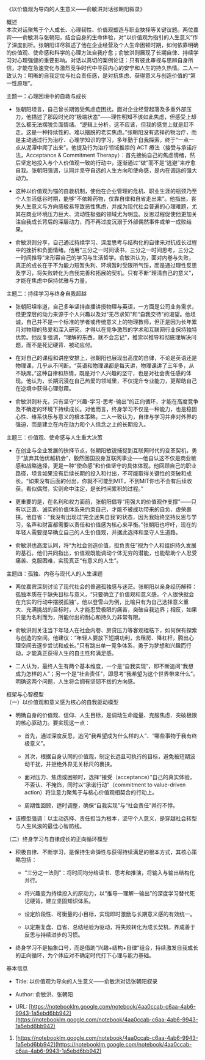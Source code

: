 《以价值观为导向的人生意义——俞敏洪对话张朝阳叙录》

概述  
本次对话聚焦于个人成长、心理韧性、价值观塑造与职业抉择等关键议题。两位嘉宾——俞敏洪与张朝阳，结合自身的生命体验，对“以价值观为指引的人生意义”作了深度剖析。张朝阳详尽叙述了他在企业经营及个人生命困顿时期，如何依靠明确的价值观、使命感和科学的心理方法自我疗愈；俞敏洪则展现了长期自律、持续学习对心理强健的重要影响。对话以真切的案例论证：只有彼此审视与思辨自身所信，才能在急速变化与激烈竞争时代中寻获内心的安宁和人生的持久热情。二人一致认为：明晰的自我定位与社会责任感，是对抗焦虑、获得意义与创造价值的“第一性原理”。

主题一：心理困境中的自救与成长

- 张朝阳坦言，自己曾长期饱受焦虑症困扰。面对企业经营起落及多重外部压力，他描述了那段时光的“极端状态”——理性明知不该如此焦虑，但感受上却怎么都无法摆脱负面情绪。“逻辑上分析，这不应该，但我的感觉上就是赶不走。这是一种持续性的、难以摆脱的老实焦虑。”张朝阳没有选择药物治疗，而是主动通过行为治疗、心理学知识的学习，多年勤于自我探索，终于“一点一点从泥潭中爬了出来”。他提及行为治疗领域推崇的 ACT 療法（接受与承诺疗法，Acceptance & Commitment Therapy）：首先接纳自己的焦虑情绪，然后坚定地投入与个人价值观一致的行动中，逐渐通过“做”而不是“逃避”来疗愈自我。张朝阳强调，认同并坚守自选的人生方向和使命感，是内在调适的强大动力。
    
- 这种以价值观为锚的自救机制，使他在企业管理的危机、职业生涯的瓶颈乃至个人生活低谷时期，能够“不依赖药物，仅靠自律和自省走出来”。他指出，丧失人生意义与方向感极易导致恶性焦虑，并成为现代社会普遍的心理难题，尤其在商业环境压力巨大、流动性极强的领域尤为明显。反思过程促使他更加关注自我成长背后的深层动力，而不再过度沉溺于外部偶然事件或单一成败结果。
    
- 俞敏洪则分享，自己通过持续学习、深度思考与结构化的自律来对抗成长过程中的挫折和负面情绪。他用“三分之一时间读书，三分之一时间思考，三分之一时间推导”来形容自己的学习与生活哲学。俞敏洪认为，面对内卷与失败，真正的成长在于不为能力短暂失利、环境暂时受限所气馁，而是通过理性反思及学习，将失败转化为自我完善和拓展的契机。只有不断“理清自己的意义”，才能在焦虑中保持优雅与力量。
    

主题二：持续学习与终身自我超越

- 张朝阳坦率道，自己多年坚持直播讲授物理与英语，一方面是公司业务需求，但更深层的动力来源于个人兴趣以及对“无尽求知”和“自我交待”的渴望。他坦诚，自己并不是一个标准的学者或传统意义上的物理教师，但正是因为长年累月对物理的热爱和深入研究，才得以在竞争激烈的学术和互联网行业保持独特优势。他反复强调，“理解的东西，就不会忘记”，推崇以推导和彻底理解决问题，而不是死记硬背、被动应付。
    
- 在对自己的课程和讲座安排上，张朝阳也展现出高度的自律，不论是英语还是物理课，几乎从不间断。“英语和物理课都是每天讲，物理课讲了三年多，从不缺席。”这种自律和热情，既是对个人兴趣的坚守，也是对社会责任感的体现。他认为，长期沉浸在自己热爱的领域里，不仅提升专业能力，更帮助自己在逆境中获得心理慰藉。
    
- 俞敏洪则补充，只有坚守“兴趣-学习-思考-输出”的正向循环，才能在高度竞争及不确定的环境下持续成长。对他而言，终身学习不仅是一种能力，也是稳固心性、维系快乐与意义的根本策略。二人一致认为，自律与学习并非对外界的强迫，而是建立在内在动力和个人信念之上的长期投入。
    

主题三：价值观、使命感与人生重大决策

- 在创业与企业发展的抉择节点，张朝阳敏锐捕捉到互联网时代的变革契机，勇于“放弃其他优越机会”，毅然回国投身互联网事业——他自认这不仅是商业敏感和战略选择，更是一种“使命感”和价值坚守的具体体现。他回顾自己的职业路径，坦言如果没有后续长期的投入和付出，不可能取得关键性的突破和成长。“如果没有后面的付出，你就不可能到MIT，不到MIT你也不会有后续收获。看似偶然，实则命中注定，是长时间累积的过程。”
    
- 更重要的是，在名利和权力面前，张朝阳倡导“用强大的价值观作支撑”——只有以正直、诚实的价值体系来约束自己，才能不被成功带来的自负、虚荣裹挟。他自省：“我没有出现过‘完全迷失自我’的状态，因为我始终坚持反思与学习，名声和财富都需要以责任和价值感为核心来平衡。”张朝阳也呼吁，现在的年轻人需要提早确立自己的人生价值观，并据此选择和坚守人生道路。
    
- 俞敏洪也高度认同，将“为社会创造价值，担负责任”视为个人和组织持久发展的基石。他们共同指出，价值观既能调动个体无穷的潜能，也能帮助个人忍受痛苦、克服困难，实现真正“有意义的人生”。
    

主题四：孤独、内卷与现代人的人生课题

- 两位嘉宾深刻讨论了现代社会的普遍孤独感与迷茫。张朝阳以亲身经历解释：孤独本质在于缺失目标与意义，“只要确立了价值观和意义感，个人很快就会在充实的行动中摆脱孤独”。他以登雪山为例，比喻只有为自己选择意义重大、充满挑战的目标时，人才能忍受极限的痛苦，突破自我边界；相反，如果只是为名利而为，所能付出的耐心和持久力非常有限。
    
- 俞敏洪则关注当下年轻人在社会内卷、房贷压力等客观桎梏下，如何保有探索与创造的空间。他建议：“年轻人要放下短期功利，去租房、降杠杆，腾出心理空间去逐步尝试和成长。”只有跳出单一竞争体系，勇于为梦想和兴趣而行动，才能真正获得人生的自主性和满足感。
    
- 二人认为，最终人生有两个基本维度，一个是“自我实现”，即不断追问“我想成为怎样的人”；另一个是“社会责任”，即思考“我希望为这个世界带来什么”。明确这两个问题，人生将会拥有坚韧不拔的方向感。
    

框架与心智模型  
（一）以价值观和意义感为核心的自我驱动模型

- 明确自身的价值观、信仰、人生目标，是调动生命能量、克服焦虑、突破极限的核心驱动力。要实现这一点：
    
    - 首先，通过深度反思，追问“我希望成为什么样的人”、“哪些事物于我有终极意义”。
        
    - 其次，根据自身认同的价值观，制定长远且可执行的目标，避免被短期波动干扰，并拒绝外界无关标尺的裹挟。
        
    - 面对压力、焦虑或困顿时，选择“接受（acceptance）”自己的真实体验，不否认、不掩饰，同时以“承诺行动”（commitment to value-driven action）将注意力聚焦于与核心价值观相契合的行动上。
        
    - 周期性回顾，适时调整，确保“自我实现”与“社会责任”并行不悖。
        
- 该模型强调：以主动选择、责任担当为根本，坚守个人意义，是穿越社会转型与人生风浪的最佳心智防线。
    

（二）终身学习与自律成长的正向循环模型

- 积极自律、不断学习，是保持生命弹性与获得持续满足的根本方式，其核心策略包括：
    
    - “三分之一法则”：将时间均分给读书、思考和推演，将输入与输出结构化并行。
        
    - 将兴趣变为持续投入的原动力，以“推导—理解—输出”的深度学习替代死记硬背，建立坚固知识体系。
        
    - 设定阶段性、可衡量的小目标，实现即时激励与长期意义感的有效统一。
        
    - 以定期复盘、自省、总结经验为驱动，将失败转化为成长契机，养成善于反思与持续进步的习惯。
        
- 终身学习不是抽象口号，而是借助“兴趣+结构+自律”组合，持续激发自我成长的正向循环，为个体应对不确定时代打下心理与能力基础。
    

基本信息

- Title: 以价值观为导向的人生意义——俞敏洪对话张朝阳叙录
    
- Author: 俞敏洪、张朝阳
    
- URL: [https://notebooklm.google.com/notebook/4aa0ccab-c6aa-4ab6-9943-1a5ebd6bb942](https://notebooklm.google.com/notebook/4aa0ccab-c6aa-4ab6-9943-1a5ebd6bb942)
    

1. [https://notebooklm.google.com/notebook/4aa0ccab-c6aa-4ab6-9943-1a5ebd6bb942](https://notebooklm.google.com/notebook/4aa0ccab-c6aa-4ab6-9943-1a5ebd6bb942)